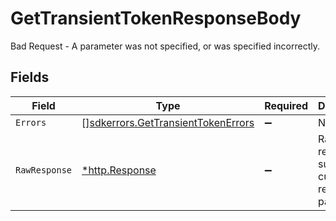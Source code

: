 # GetTransientTokenResponseBody

Bad Request - A parameter was not specified, or was specified incorrectly.


## Fields

| Field                                                                                    | Type                                                                                     | Required                                                                                 | Description                                                                              |
| ---------------------------------------------------------------------------------------- | ---------------------------------------------------------------------------------------- | ---------------------------------------------------------------------------------------- | ---------------------------------------------------------------------------------------- |
| `Errors`                                                                                 | [][sdkerrors.GetTransientTokenErrors](../../models/sdkerrors/gettransienttokenerrors.md) | :heavy_minus_sign:                                                                       | N/A                                                                                      |
| `RawResponse`                                                                            | [*http.Response](https://pkg.go.dev/net/http#Response)                                   | :heavy_minus_sign:                                                                       | Raw HTTP response; suitable for custom response parsing                                  |